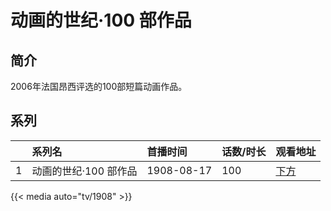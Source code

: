 # 动画的世纪·100 部作品


## 简介

2006年法国昂西评选的100部短篇动画作品。


## 系列

|     |   系列名   |   首播时间  | 话数/时长  | 观看地址 |
|:---  |:------    |:----      |:---       |:---  |
| 1 | 动画的世纪·100 部作品 | 1908-08-17 | 100 | [下方](#id-1)  |


{{< media auto="tv/1908" >}}
